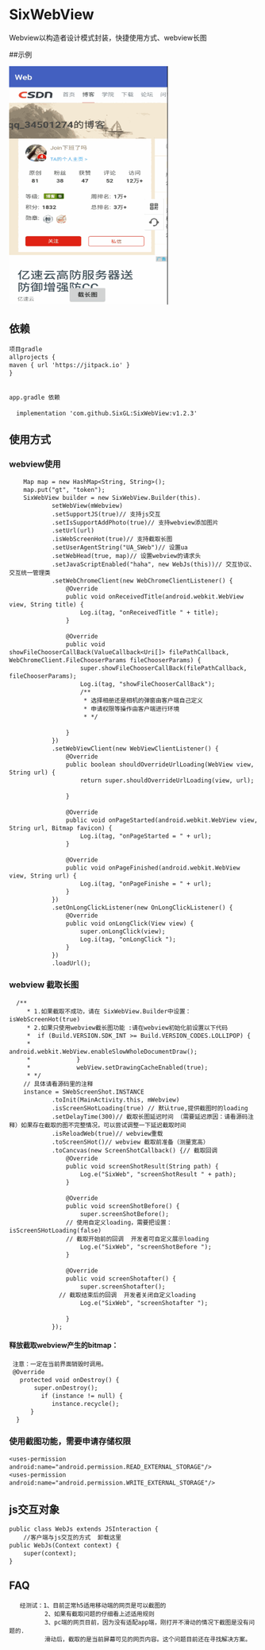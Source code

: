 # SixWebView
Webview以构造者设计模式封装，快捷使用方式、webview长图

##示例



<img src="https://github.com/SixGL/SixWebView/blob/master/simple.gif" width=320 height=480 />

     
## 依赖
    项目gradle
    allprojects {
    maven { url 'https://jitpack.io' }
    }
    

    app.gradle 依赖
    
      implementation 'com.github.SixGL:SixWebView:v1.2.3'
## 使用方式
    
### webview使用
        Map map = new HashMap<String, String>();
        map.put("gt", "token");
        SixWebView builder = new SixWebView.Builder(this).
                setWebView(mWebview)
                .setSupportJS(true)// 支持js交互
                .setIsSupportAddPhoto(true)// 支持webview添加图片
                .setUrl(url)
                .isWebScreenHot(true)// 支持截取长图
                .setUserAgentString("UA_SWeb")// 设置ua
                .setWebHead(true, map)// 设置webview的请求头
                .setJavaScriptEnabled("haha", new WebJs(this))// 交互协议、交互统一管理类
                .setWebChromeClient(new WebChromeClientListener() {
                    @Override
                    public void onReceivedTitle(android.webkit.WebView view, String title) {
                        Log.i(tag, "onReceivedTitle " + title);
                    }

                    @Override
                    public void showFileChooserCallBack(ValueCallback<Uri[]> filePathCallback, WebChromeClient.FileChooserParams fileChooserParams) {
                        super.showFileChooserCallBack(filePathCallback, fileChooserParams);
                        Log.i(tag, "showFileChooserCallBack");
                        /**
                         * 选择相册还是相机的弹窗由客户端自己定义
                         * 申请权限等操作由客户端进行环境
                         * */

                    }
                })
                .setWebViewClient(new WebViewClientListener() {
                    @Override
                    public boolean shouldOverrideUrlLoading(WebView view, String url) {
                        return super.shouldOverrideUrlLoading(view, url);

                    }

                    @Override
                    public void onPageStarted(android.webkit.WebView view, String url, Bitmap favicon) {
                        Log.i(tag, "onPageStarted = " + url);
                    }

                    @Override
                    public void onPageFinished(android.webkit.WebView view, String url) {
                        Log.i(tag, "onPageFinishe = " + url);
                    }
                })
                .setOnLongClickListener(new OnLongClickListener() {
                    @Override
                    public void onLongClick(View view) {
                        super.onLongClick(view);
                        Log.i(tag, "onLongClick ");
                    }
                })
                .loadUrl();

### webview 截取长图

      /**
         * 1.如果截取不成功，请在 SixWebView.Builder中设置： isWebScreenHot(true)
         * 2.如果只使用webview截长图功能 :请在webview初始化前设置以下代码
         *  if (Build.VERSION.SDK_INT >= Build.VERSION_CODES.LOLLIPOP) {
         *                 android.webkit.WebView.enableSlowWholeDocumentDraw();
         *             }
         *             webView.setDrawingCacheEnabled(true);
         * */
        // 具体请看源码里的注释
        instance = SWebScreenShot.INSTANCE
                .toInit(MainActivity.this, mWebview)
                .isScreenSHotLoading(true) // 默认true,提供截图时的loading
                .setDelayTime(300)// 截取长图延迟时间 （需要延迟原因：请看源码注释）如果存在截取的图不完整情况，可以尝试调整一下延迟截取时间
                .isReloadWeb(true)// webview重载
                .toScreenSHot()// webview 截取前准备（测量宽高）
                .toCancvas(new ScreenShotCallback() {// 截取回调
                    @Override
                    public void screenShotResult(String path) {
                        Log.e("SixWeb", "screenShotResult " + path);
                    }

                    @Override
                    public void screenShotBefore() {
                        super.screenShotBefore();
                    // 使用自定义loading，需要把设置：isScreenSHotLoading(false)
                    // 截取开始前的回调  开发者可自定义展示loading
                        Log.e("SixWeb", "screenShotBefore ");
                    }

                    @Override
                    public void screenShotafter() {
                        super.screenShotafter();
                  // 截取结束后的回调  开发者关闭自定义loading
                        Log.e("SixWeb", "screenShotafter ");

                    }
                });

 #### 释放截取webview产生的bitmap：

     注意：一定在当前界面销毁时调用。
     @Override
       protected void onDestroy() {
           super.onDestroy();
             if (instance != null) {
                instance.recycle();
          }
      }

### 使用截图功能，需要申请存储权限

    <uses-permission android:name="android.permission.READ_EXTERNAL_STORAGE"/>
    <uses-permission android:name="android.permission.WRITE_EXTERNAL_STORAGE"/>

## js交互对象
    public class WebJs extends JSInteraction {
		//客户端与js交互的方式  卸载这里
    public WebJs(Context context) {
        super(context);
    }

## FAQ

       经测试：1、目前正常h5适用移动端的网页是可以截图的
              2、如果有截取问题的仔细看上述适用规则
              3、pc端的网页目前，因为没有适配app端，刚打开不滑动的情况下截图是没有问题的.
              滑动后，截取的是当前屏幕可见的网页内容。这个问题目前还在寻找解决方案。
